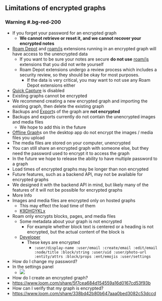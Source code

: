 ## Limitations of encrypted graphs
### Warning #.bg-red-200
- If you forget your password for an encrypted graph
    - **We cannot retrieve or reset it, and we cannot recover your encrypted notes**
- [Roam Depot](Roam%20Depot.md) and [roam/js](roam_js.md) extensions running in an encrypted graph will have access to the unencrypted data
    - If you want to be sure your notes are secure **do not use** [roam/js](roam_js.md) extensions that you did not write yourself
    - Roam Depot extensions undergo a review process which includes a security review, so they should be okay for most purposes. 
        - If the data is very critical, you may want to not use any Roam Depot extensions either
- [Quick Capture](Quick%20Capture.md) is disabled
- Existing graphs cannot be encrypted
- We recommend creating a new encrypted graph and importing the existing graph, then delete the existing graph
- Backups and [Export](Export.md)s of the graph are **not encrypted**
- Backups and exports currently do not contain the unencrypted images and media files
    - We hope to add this in the future
- [Offline Graph](Offline%20Graph.md)s on the desktop app do not encrypt the images / media files you upload
- The media files are stored on your computer, unencrypted
- You can still share an encrypted graph with someone else, but they need the password used to encrypt it to access the graph
- In the future we hope to release the ability to have multiple password to a graph
- Load times of encrypted graphs may be longer than non encrypted
- Future features, such as a backend API, may not be available for encrypted graphs
- We designed it with the backend API in mind, but likely many of the features of it will not be possible for encrypted graphs
- More Info
- Images and media files are encrypted only on hosted graphs
    - This may effect the load time of them
    - [K9DHGYKLx](Encrypted%20Graphs.md)
- Roam only encrypts blocks, pages, and media files
    - Some metadata about your graph is not encrypted
        - For example whether block text is centered or a heading is not encrypted, but the actual content of the block is
    - [Developer](Developer.md)
        - These keys are encrypted
            - `:user/display-name :user/email :create/email :edit/email :node/title :block/string :user/uid :user/photo-url :entity/attrs :block/props :ent/emojis :user/settings`
- How do I change my password?
- In the settings panel
    - ![](https://firebasestorage.googleapis.com/v0/b/firescript-577a2.appspot.com/o/imgs%2Fapp%2Fhelp%2FZwq0lx1Ply.png?alt=media&token=f9b59eb8-6d4e-47e8-a95d-c351a4451ca5)
- How do I create an encrypted graph?
- <https://www.loom.com/share/5f7cea684d154559a16d0167cd53f93b>
- How can I verify that my graph is encrypted?
- <https://www.loom.com/share/338bd42b80b647aaa0bed3082c53dccd>